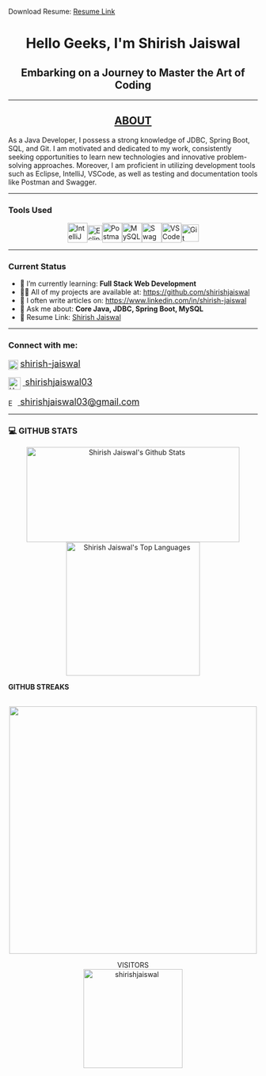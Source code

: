 <!DOCTYPE html>
<html lang="en">
<head>
    <meta charset="UTF-8">
    <meta name="viewport" content="width=device-width, initial-scale=1.0">
</head>
<body>
    <div class="container">
        <p>Download Resume: <a href="https://docs.google.com/document/d/1LwQv0ym_hCIwY8MSynRjsMDv4lLQnGRLSBlcUIts9DQ/edit?usp=sharing" download>Resume Link</a></p>
        <h1 align="center">Hello Geeks, I'm <strong>Shirish Jaiswal</strong></h1>
        <h2 align="center"><b>Embarking on a Journey to Master the Art of Coding</b></h2>
        <hr>
        <h2 align="center"><b><u>ABOUT</u></b></h2>
        <p>As a Java Developer, I possess a strong knowledge of JDBC, Spring Boot, SQL, and Git. I am motivated and dedicated to my work, consistently seeking opportunities to learn new technologies and innovative problem-solving approaches. Moreover, I am proficient in utilizing development tools such as Eclipse, IntelliJ, VSCode, as well as testing and documentation tools like Postman and Swagger.</p>
        <hr>
        <h3><b>Tools Used</b></h3>
        <div style="display: flex; justify-content: center; align-items: center;">
            <img alt="IntelliJ" height="40" src="https://brandslogos.com/wp-content/uploads/images/large/intellij-idea-logo.png"> 
            <img alt="Eclipse" height="30" src="https://www.eclipse.org/org/artwork/images/eclipse_ide_logo.png">
            <img alt="Postman" height="40" src="https://voyager.postman.com/logo/postman-logo-icon-orange.svg">
            <img alt="MySQL" height="40" src="https://www.mysql.com/common/logos/logo-mysql-170x115.png">
            <img alt="Swagger" height="40" src="https://static1.smartbear.co/swagger/media/assets/images/swagger_logo.svg">
            <img alt="VSCode" height="40" src="https://code.visualstudio.com/assets/images/code-stable.png">
            <img alt="Git" height="35" src="https://git-scm.com/images/logo@2x.png">
        </div>
        <hr>
        <h3><strong>Current Status</strong></h3>
        <ul>
            <!-- <li>🔭 I’m currently working on <a href="#">Project name</a></li> -->
            <li>🌱 I’m currently learning: <strong>Full Stack Web Development</strong></li>
            <li>👨‍💻 All of my projects are available at: <a href="https://github.com/shirishjaiswal">https://github.com/shirishjaiswal</a></li>
            <li>📝 I often write articles on: <a href="https://www.linkedin.com/in/shirish-jaiswal">https://www.linkedin.com/in/shirish-jaiswal</a></li>
            <li>💬 Ask me about: <strong>Core Java, JDBC, Spring Boot, MySQL</strong></li>
            <li>📄 Resume Link: <a href= "https://docs.google.com/document/d/1LwQv0ym_hCIwY8MSynRjsMDv4lLQnGRLSBlcUIts9DQ/edit?usp=sharing">Shirish Jaiswal</a></li>
        </ul>
        <hr>
        <h3 align="left"><b>Connect with me:</b></h3>
        <p align="left" style="font-weight: normal;">
            <img align="center" src="https://content.linkedin.com/content/dam/me/business/en-us/amp/brand-site/v2/bg/LI-Bug.svg.original.svg" alt="LinkedIn" height="20">
            <a href="https://www.linkedin.com/in/shirish-jaiswal"><span style="font-size: 18px">shirish-jaiswal</span></a>
        </p>
        <p align="left" style="font-weight: normal;">
            <img align="center" src="https://cdn4.iconfinder.com/data/icons/logos-and-brands/512/160_Hackerrank_logo_logos-1024.png" alt="HackarRank" height="25">
            <a href="https://www.hackerrank.com/shirishjaiswal03"><span style="font-size: 18px">&nbsp;shirishjaiswal03</span></a>
        </p>
        <p align="left" style="font-weight: normal;">
            <img align="center" src="https://mailmeteor.com/logos/assets/PNG/Gmail_Logo_256px.png" alt="Email" height="15">
            <a href="mailto:shirishjaiswal03@gmail.com"><span style="font-size: 18px">&nbsp;shirishjaiswal03@gmail.com</span></a>
        </p>
        <hr>
        <h3> 💻 <strong> GITHUB STATS </strong></h3>
        <p align="center">
            <a href="#">
                <img alt="Shirish Jaiswal's Github Stats" src="https://github-readme-stats.vercel.app/api?username=shirishjaiswal&theme=ambient-gradient&show_icons=true" height="192px" width="430px">
            </a>
            <a href="#">
                <img alt="Shirish Jaiswal's Top Languages" src="https://github-readme-stats.vercel.app/api/top-langs?username=shirishjaiswal&show_icons=true&theme=default" width="270px">
            </a>
            <br>
        </p>	
        <summary><b>GITHUB STREAKS</b></summary>
        <br>
        <p align="center">
            <a href="#">
                <img width="500px" src="https://github-readme-streak-stats.herokuapp.com/?user=shirishjaiswal&hide_border=true&theme=ambient-gradient">
            </a>
        </p>
        <p align="center">VISITORS
            <br>
            <img title="title" align="center" alt="shirishjaiswal" width="200" src="https://profile-counter.glitch.me/shirishjaiswal/count.svg">
        </p>
    </div>
</body>
</html>
